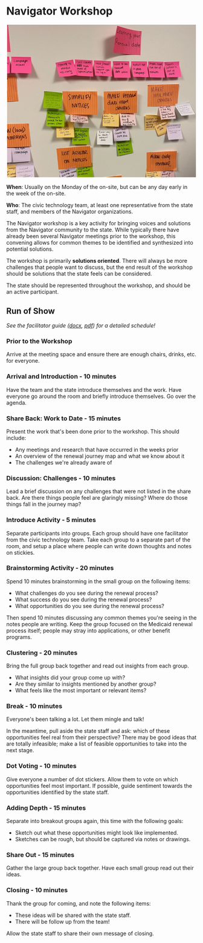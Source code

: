 # Navigator Workshop

<div align="center">
  <img
    width="500px"
    src="../../images/navigator-workshop-stickies.jpg"
    alt="Multi-colored sticky notes on a wall, with notes of challenges and potential solutions to renewal problems. Examples include 'Simplify Notices', 'Make mail more obvious', and 'Allow early renewal'" />
</div>

**When**: Usually on the Monday of the on-site, but can be any day early in the week of the on-site.

**Who**: The civic technology team, at least one representative from the state staff, and members of the Navigator organizations.

The Navigator workshop is a key activity for bringing voices and solutions from the Navigator community to the state. While typically there have already been several Navigator meetings prior to the workshop, this convening allows for common themes to be identified and synthesized into potential solutions.

The workshop is primarily **solutions oriented**. There will always be more challenges that people want to discuss, but the end result of the workshop should be solutions that the state feels can be considered.

The state should be represented throughout the workshop, and should be an active participant.

## Run of Show

_See the facilitator guide ([docx](../../resources/navigator-workshop-facilitation-guide.docx), [pdf](../../resources/navigator-workshop-facilitation-guide.pdf)) for a detailed schedule!_

### Prior to the Workshop

Arrive at the meeting space and ensure there are enough chairs, drinks, etc. for everyone.

### Arrival and Introduction - 10 minutes

Have the team and the state introduce themselves and the work. Have everyone go around the room and briefly introduce themselves. Go over the agenda.

### Share Back: Work to Date - 15 minutes

Present the work that's been done prior to the workshop. This should include:
  - Any meetings and research that have occurred in the weeks prior
  - An overview of the renewal journey map and what we know about it
  - The challenges we're already aware of

### Discussion: Challenges - 10 minutes

Lead a brief discussion on any challenges that were not listed in the share back. Are there things people feel are glaringly missing? Where do those things fall in the journey map?

### Introduce Activity - 5 minutes

Separate participants into groups. Each group should have one facilitator from the civic technology team. Take each group to a separate part of the room, and setup a place where people can write down thoughts and notes on stickies.

### Brainstorming Activity - 20 minutes

Spend 10 minutes brainstorming in the small group on the following items:
  - What challenges do you see during the renewal process?
  - What success do you see during the renewal process?
  - What opportunities do you see during the renewal process?

Then spend 10 minutes discussing any common themes you're seeing in the notes people are writing. Keep the group focused on the Medicaid renewal process itself; people may stray into applications, or other benefit programs.

### Clustering - 20 minutes

Bring the full group back together and read out insights from each group.
  - What insights did your group come up with?
  - Are they similar to insights mentioned by another group?
  - What feels like the most important or relevant items?

### Break - 10 minutes

Everyone's been talking a lot. Let them mingle and talk!

In the meantime, pull aside the state staff and ask: which of these opportunities feel real from their perspective? There may be good ideas that are totally infeasible; make a list of feasible opportunities to take into the next stage.

### Dot Voting - 10 minutes

Give everyone a number of dot stickers. Allow them to vote on which opportunities feel most important. If possible, guide sentiment towards the opportunities identified by the state staff.

### Adding Depth - 15 minutes

Separate into breakout groups again, this time with the following goals:
  - Sketch out what these opportunities might look like implemented.
  - Sketches can be rough, but should be captured via notes or drawings.

### Share Out - 15 minutes

Gather the large group back together. Have each small group read out their ideas.

### Closing - 10 minutes

Thank the group for coming, and note the following items:
  - These ideas will be shared with the state staff.
  - There will be follow up from the team!

Allow the state staff to share their own message of closing.
